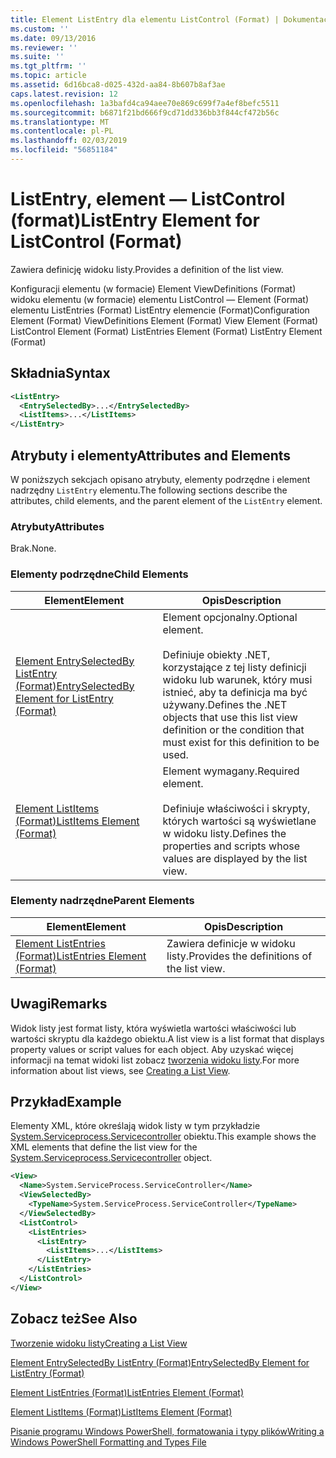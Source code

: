 ```yaml
---
title: Element ListEntry dla elementu ListControl (Format) | Dokumentacja firmy Microsoft
ms.custom: ''
ms.date: 09/13/2016
ms.reviewer: ''
ms.suite: ''
ms.tgt_pltfrm: ''
ms.topic: article
ms.assetid: 6d16bca8-d025-432d-aa84-8b607b8af3ae
caps.latest.revision: 12
ms.openlocfilehash: 1a3bafd4ca94aee70e869c699f7a4ef8befc5511
ms.sourcegitcommit: b6871f21bd666f9cd71dd336bb3f844cf472b56c
ms.translationtype: MT
ms.contentlocale: pl-PL
ms.lasthandoff: 02/03/2019
ms.locfileid: "56851184"
---
```

# <a name="listentry-element-for-listcontrol-format"></a><span data-ttu-id="e7a07-102">ListEntry, element — ListControl (format)</span><span class="sxs-lookup"><span data-stu-id="e7a07-102">ListEntry Element for ListControl (Format)</span></span>

<span data-ttu-id="e7a07-103">Zawiera definicję widoku listy.</span><span class="sxs-lookup"><span data-stu-id="e7a07-103">Provides a definition of the list view.</span></span>

<span data-ttu-id="e7a07-104">Konfiguracji elementu (w formacie) Element ViewDefinitions (Format) widoku elementu (w formacie) elementu ListControl — Element (Format) elementu ListEntries (Format) ListEntry elemencie (Format)</span><span class="sxs-lookup"><span data-stu-id="e7a07-104">Configuration Element (Format) ViewDefinitions Element (Format) View Element (Format) ListControl Element (Format) ListEntries Element (Format) ListEntry Element (Format)</span></span>

## <a name="syntax"></a><span data-ttu-id="e7a07-105">Składnia</span><span class="sxs-lookup"><span data-stu-id="e7a07-105">Syntax</span></span>

```xml
<ListEntry>
  <EntrySelectedBy>...</EntrySelectedBy>
  <ListItems>...</ListItems>
</ListEntry>
```

## <a name="attributes-and-elements"></a><span data-ttu-id="e7a07-106">Atrybuty i elementy</span><span class="sxs-lookup"><span data-stu-id="e7a07-106">Attributes and Elements</span></span>

<span data-ttu-id="e7a07-107">W poniższych sekcjach opisano atrybuty, elementy podrzędne i element nadrzędny `ListEntry` elementu.</span><span class="sxs-lookup"><span data-stu-id="e7a07-107">The following sections describe the attributes, child elements, and the parent element of the `ListEntry` element.</span></span>

### <a name="attributes"></a><span data-ttu-id="e7a07-108">Atrybuty</span><span class="sxs-lookup"><span data-stu-id="e7a07-108">Attributes</span></span>

<span data-ttu-id="e7a07-109">Brak.</span><span class="sxs-lookup"><span data-stu-id="e7a07-109">None.</span></span>

### <a name="child-elements"></a><span data-ttu-id="e7a07-110">Elementy podrzędne</span><span class="sxs-lookup"><span data-stu-id="e7a07-110">Child Elements</span></span>

|<span data-ttu-id="e7a07-111">Element</span><span class="sxs-lookup"><span data-stu-id="e7a07-111">Element</span></span>|<span data-ttu-id="e7a07-112">Opis</span><span class="sxs-lookup"><span data-stu-id="e7a07-112">Description</span></span>|
|-------------|-----------------|
|[<span data-ttu-id="e7a07-113">Element EntrySelectedBy ListEntry (Format)</span><span class="sxs-lookup"><span data-stu-id="e7a07-113">EntrySelectedBy Element for ListEntry (Format)</span></span>](./entryselectedby-element-for-listentry-for-listcontrol-format.md)|<span data-ttu-id="e7a07-114">Element opcjonalny.</span><span class="sxs-lookup"><span data-stu-id="e7a07-114">Optional element.</span></span><br /><br /> <span data-ttu-id="e7a07-115">Definiuje obiekty .NET, korzystające z tej listy definicji widoku lub warunek, który musi istnieć, aby ta definicja ma być używany.</span><span class="sxs-lookup"><span data-stu-id="e7a07-115">Defines the .NET objects that use this list view definition or the condition that must exist for this definition to be used.</span></span>|
|[<span data-ttu-id="e7a07-116">Element ListItems (Format)</span><span class="sxs-lookup"><span data-stu-id="e7a07-116">ListItems Element (Format)</span></span>](./listitems-element-for-listentry-for-listcontrol-format.md)|<span data-ttu-id="e7a07-117">Element wymagany.</span><span class="sxs-lookup"><span data-stu-id="e7a07-117">Required element.</span></span><br /><br /> <span data-ttu-id="e7a07-118">Definiuje właściwości i skrypty, których wartości są wyświetlane w widoku listy.</span><span class="sxs-lookup"><span data-stu-id="e7a07-118">Defines the properties and scripts whose values are displayed by the list view.</span></span>|

### <a name="parent-elements"></a><span data-ttu-id="e7a07-119">Elementy nadrzędne</span><span class="sxs-lookup"><span data-stu-id="e7a07-119">Parent Elements</span></span>

|<span data-ttu-id="e7a07-120">Element</span><span class="sxs-lookup"><span data-stu-id="e7a07-120">Element</span></span>|<span data-ttu-id="e7a07-121">Opis</span><span class="sxs-lookup"><span data-stu-id="e7a07-121">Description</span></span>|
|-------------|-----------------|
|[<span data-ttu-id="e7a07-122">Element ListEntries (Format)</span><span class="sxs-lookup"><span data-stu-id="e7a07-122">ListEntries Element (Format)</span></span>](./listentries-element-for-listcontrol-format.md)|<span data-ttu-id="e7a07-123">Zawiera definicje w widoku listy.</span><span class="sxs-lookup"><span data-stu-id="e7a07-123">Provides the definitions of the list view.</span></span>|

## <a name="remarks"></a><span data-ttu-id="e7a07-124">Uwagi</span><span class="sxs-lookup"><span data-stu-id="e7a07-124">Remarks</span></span>

<span data-ttu-id="e7a07-125">Widok listy jest format listy, która wyświetla wartości właściwości lub wartości skryptu dla każdego obiektu.</span><span class="sxs-lookup"><span data-stu-id="e7a07-125">A list view is a list format that displays property values or script values for each object.</span></span> <span data-ttu-id="e7a07-126">Aby uzyskać więcej informacji na temat widoki list zobacz [tworzenia widoku listy](./creating-a-list-view.md).</span><span class="sxs-lookup"><span data-stu-id="e7a07-126">For more information about list views, see [Creating a List View](./creating-a-list-view.md).</span></span>

## <a name="example"></a><span data-ttu-id="e7a07-127">Przykład</span><span class="sxs-lookup"><span data-stu-id="e7a07-127">Example</span></span>

<span data-ttu-id="e7a07-128">Elementy XML, które określają widok listy w tym przykładzie [System.Serviceprocess.Servicecontroller](/dotnet/api/System.ServiceProcess.ServiceController) obiektu.</span><span class="sxs-lookup"><span data-stu-id="e7a07-128">This example shows the XML elements that define the list view for the [System.Serviceprocess.Servicecontroller](/dotnet/api/System.ServiceProcess.ServiceController) object.</span></span>

```xml
<View>
  <Name>System.ServiceProcess.ServiceController</Name>
  <ViewSelectedBy>
    <TypeName>System.ServiceProcess.ServiceController</TypeName>
  </ViewSelectedBy>
  <ListControl>
    <ListEntries>
      <ListEntry>
        <ListItems>...</ListItems>
      </ListEntry>
    </ListEntries>
  </ListControl>
</View>
```

## <a name="see-also"></a><span data-ttu-id="e7a07-129">Zobacz też</span><span class="sxs-lookup"><span data-stu-id="e7a07-129">See Also</span></span>

[<span data-ttu-id="e7a07-130">Tworzenie widoku listy</span><span class="sxs-lookup"><span data-stu-id="e7a07-130">Creating a List View</span></span>](./creating-a-list-view.md)

[<span data-ttu-id="e7a07-131">Element EntrySelectedBy ListEntry (Format)</span><span class="sxs-lookup"><span data-stu-id="e7a07-131">EntrySelectedBy Element for ListEntry (Format)</span></span>](./entryselectedby-element-for-listentry-for-listcontrol-format.md)

[<span data-ttu-id="e7a07-132">Element ListEntries (Format)</span><span class="sxs-lookup"><span data-stu-id="e7a07-132">ListEntries Element (Format)</span></span>](./listentries-element-for-listcontrol-format.md)

[<span data-ttu-id="e7a07-133">Element ListItems (Format)</span><span class="sxs-lookup"><span data-stu-id="e7a07-133">ListItems Element (Format)</span></span>](./listitems-element-for-listentry-for-listcontrol-format.md)

[<span data-ttu-id="e7a07-134">Pisanie programu Windows PowerShell, formatowania i typy plików</span><span class="sxs-lookup"><span data-stu-id="e7a07-134">Writing a Windows PowerShell Formatting and Types File</span></span>](./writing-a-powershell-formatting-file.md)

